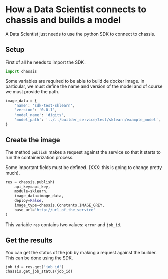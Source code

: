 # How a Data Scientist connects to chassis and builds a model

A Data Scientist just needs to use the python SDK to connect to chassis.

## Setup

First of all he needs to import the SDK.

```python
import chassis
```

Some variables are required to be able to build de docker image. In particular, we must define the name and version of the model and of course we must provide the path.

```python
image_data = {
    'name': 'sdk-test-sklearn',
    'version': '0.0.1',
    'model_name': 'digits',
    'model_path': '../../builder_service/test/sklearn/example_model',
}
```

## Create the image

The method `publish` makes a request against the service so that it starts to run the containerization process.

Some important fields must be defined. (XXX: this is going to change pretty much).

```python
res = chassis.publish(
    api_key=api_key,
    module=sklearn,
    image_data=image_data,
    deploy=False,
    image_type=chassis.Constants.IMAGE_GREY,
    base_url='http://url_of_the_service'
)
```

This variable `res` contains two values: `error` and `job_id`.

## Get the results

You can get the status of the job by making a request against the builder. This can be done using the SDK.

```python
job_id = res.get('job_id')
chassis.get_job_status(job_id)
```
